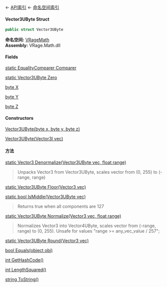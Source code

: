← [API索引](Api-Index) ← [命名空间索引](Namespace-Index)

#### Vector3UByte Struct

```csharp
public struct Vector3UByte
```

**命名空间:** [VRageMath](VRageMath)  
**Assembly:** VRage.Math.dll

#### Fields

[static EqualityComparer Comparer](VRageMath.Vector3UByte.Comparer)

> 

[static Vector3UByte Zero](VRageMath.Vector3UByte.Zero)

> 

[byte X](VRageMath.Vector3UByte.X)

> 

[byte Y](VRageMath.Vector3UByte.Y)

> 

[byte Z](VRageMath.Vector3UByte.Z)

> 

#### Constructors

[Vector3UByte(byte x, byte y, byte z)](VRageMath.Vector3UByte..ctor)

> 

[Vector3UByte(Vector3I vec)](VRageMath.Vector3UByte..ctor)

> 

#### 方法

[static Vector3 Denormalize(Vector3UByte vec, float range)](VRageMath.Vector3UByte.Denormalize)

> Unpacks Vector3 from Vector3UByte, scales vector from (0, 255) to (-range, range)

[static Vector3UByte Floor(Vector3 vec)](VRageMath.Vector3UByte.Floor)

> 

[static bool IsMiddle(Vector3UByte vec)](VRageMath.Vector3UByte.IsMiddle)

> Returns true when all components are 127

[static Vector3UByte Normalize(Vector3 vec, float range)](VRageMath.Vector3UByte.Normalize)

> Normalizes Vector3 into Vector4UByte, scales vector from (-range, range) to (0, 255). Unsafe for values "range >= any_vec_value / 257";

[static Vector3UByte Round(Vector3 vec)](VRageMath.Vector3UByte.Round)

> 

[bool Equals(object obj)](VRageMath.Vector3UByte.Equals)

> 

[int GetHashCode()](VRageMath.Vector3UByte.GetHashCode)

> 

[int LengthSquared()](VRageMath.Vector3UByte.LengthSquared)

> 

[string ToString()](VRageMath.Vector3UByte.ToString)

> 

